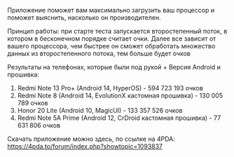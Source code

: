 Приложение поможет вам максимально загрузить ваш процессор и поможет выяснить, насколько он производителен.

Принцип работы: при старте теста запускается второстепенный поток, в котором в бесконечном порядке считает очки. Далее все зависит от вашего процессора, чем быстрее он сможет обработать множество данных из второстепенного потока, тем больше будет очков

Результаты на телефонах, которые были под рукой + Версия Android и прошивка: 
1) Redmi Note 13 Pro+ (Android 14, HyperOS) - 594 723 193 очков
2) Redmi Note 8 (Android 14, EvolutionX кастомная прошивка) - 130 005 789 очков
3) Honor 20 Lite (Android 10, MagicUI) - 133 357 526 очков
4) Redmi Note 5A Prime (Android 12, CrDroid кастомная прошивка) - 77 631 806 очков

Скачать приложение можно здесь, по ссылке на 4PDA: https://4pda.to/forum/index.php?showtopic=1093837
